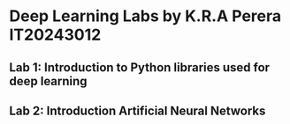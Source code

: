 # Deep Learning Labs by K.R.A Perera IT20243012

## Lab 1: Introduction to Python libraries used for deep learning

## Lab 2: Introduction Artificial Neural Networks